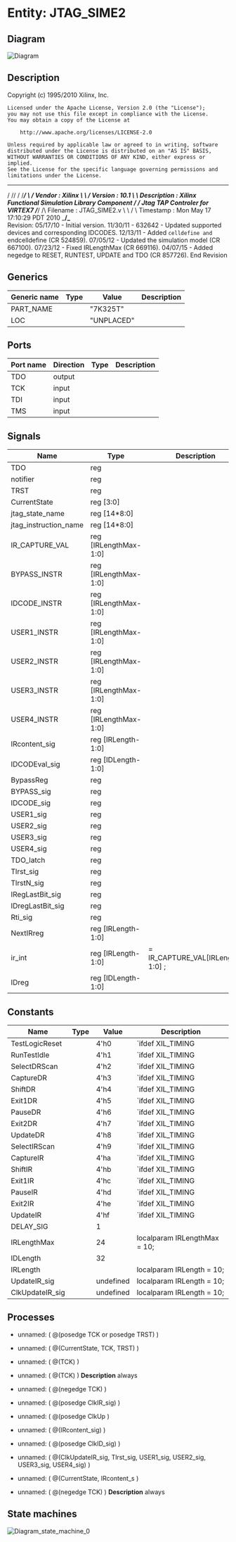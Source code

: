 # Entity: JTAG_SIME2

## Diagram

![Diagram](JTAG_SIME2.svg "Diagram")
## Description

   Copyright (c) 1995/2010 Xilinx, Inc.
 
    Licensed under the Apache License, Version 2.0 (the "License");
    you may not use this file except in compliance with the License.
    You may obtain a copy of the License at
 
        http://www.apache.org/licenses/LICENSE-2.0
 
    Unless required by applicable law or agreed to in writing, software
    distributed under the License is distributed on an "AS IS" BASIS,
    WITHOUT WARRANTIES OR CONDITIONS OF ANY KIND, either express or implied.
    See the License for the specific language governing permissions and
    limitations under the License.
   ____  ____
  /   /\/   /
 /___/  \  /    Vendor : Xilinx
 \   \   \/     Version : 10.1
  \   \         Description : Xilinx Functional Simulation Library Component
  /   /                  Jtag TAP Controler for VIRTEX7
 /___/   /\     Filename : JTAG_SIME2.v
 \   \  /  \    Timestamp : Mon May 17 17:10:29 PDT 2010
  \___\/\___\
 Revision:
    05/17/10 - Initial version.
    11/30/11 - 632642 - Updated supported devices and corresponding IDCODES.
    12/13/11 - Added `celldefine and `endcelldefine (CR 524859).
    07/05/12 - Updated the simulation model (CR 667100).
    07/23/12 - Fixed IRLengthMax (CR 669116).
    04/07/15 - Added negedge to RESET, RUNTEST, UPDATE and TDO (CR 857726).
 End Revision
 
## Generics

| Generic name | Type | Value      | Description |
| ------------ | ---- | ---------- | ----------- |
| PART_NAME    |      | "7K325T"   |             |
| LOC          |      | "UNPLACED" |             |
## Ports

| Port name | Direction | Type | Description |
| --------- | --------- | ---- | ----------- |
| TDO       | output    |      |             |
| TCK       | input     |      |             |
|  TDI      | input     |      |             |
|  TMS      | input     |      |             |
## Signals

| Name                  | Type                  | Description                      |
| --------------------- | --------------------- | -------------------------------- |
| TDO                   | reg                   |                                  |
| notifier              | reg                   |                                  |
| TRST                  | reg                   |                                  |
| CurrentState          | reg [3:0]             |                                  |
| jtag_state_name       | reg [14*8:0]          |                                  |
| jtag_instruction_name | reg [14*8:0]          |                                  |
| IR_CAPTURE_VAL        | reg [IRLengthMax-1:0] |                                  |
| BYPASS_INSTR          | reg [IRLengthMax-1:0] |                                  |
| IDCODE_INSTR          | reg [IRLengthMax-1:0] |                                  |
| USER1_INSTR           | reg [IRLengthMax-1:0] |                                  |
| USER2_INSTR           | reg [IRLengthMax-1:0] |                                  |
| USER3_INSTR           | reg [IRLengthMax-1:0] |                                  |
| USER4_INSTR           | reg [IRLengthMax-1:0] |                                  |
| IRcontent_sig         | reg [IRLength-1:0]    |                                  |
| IDCODEval_sig         | reg [IDLength-1:0]    |                                  |
| BypassReg             | reg                   |                                  |
| BYPASS_sig            | reg                   |                                  |
| IDCODE_sig            | reg                   |                                  |
| USER1_sig             | reg                   |                                  |
| USER2_sig             | reg                   |                                  |
| USER3_sig             | reg                   |                                  |
| USER4_sig             | reg                   |                                  |
| TDO_latch             | reg                   |                                  |
| Tlrst_sig             | reg                   |                                  |
| TlrstN_sig            | reg                   |                                  |
| IRegLastBit_sig       | reg                   |                                  |
| IDregLastBit_sig      | reg                   |                                  |
| Rti_sig               | reg                   |                                  |
| NextIRreg             | reg [IRLength-1:0]    |                                  |
| ir_int                | reg [IRLength-1:0]    | = IR_CAPTURE_VAL[IRLength-1:0] ; |
| IDreg                 | reg [IDLength-1:0]    |                                  |
## Constants

| Name            | Type | Value     | Description                   |
| --------------- | ---- | --------- | ----------------------------- |
| TestLogicReset  |      | 4'h0      | `ifdef XIL_TIMING             |
| RunTestIdle     |      | 4'h1      | `ifdef XIL_TIMING             |
| SelectDRScan    |      | 4'h2      | `ifdef XIL_TIMING             |
| CaptureDR       |      | 4'h3      | `ifdef XIL_TIMING             |
| ShiftDR         |      | 4'h4      | `ifdef XIL_TIMING             |
| Exit1DR         |      | 4'h5      | `ifdef XIL_TIMING             |
| PauseDR         |      | 4'h6      | `ifdef XIL_TIMING             |
| Exit2DR         |      | 4'h7      | `ifdef XIL_TIMING             |
| UpdateDR        |      | 4'h8      | `ifdef XIL_TIMING             |
| SelectIRScan    |      | 4'h9      | `ifdef XIL_TIMING             |
| CaptureIR       |      | 4'ha      | `ifdef XIL_TIMING             |
| ShiftIR         |      | 4'hb      | `ifdef XIL_TIMING             |
| Exit1IR         |      | 4'hc      | `ifdef XIL_TIMING             |
| PauseIR         |      | 4'hd      | `ifdef XIL_TIMING             |
| Exit2IR         |      | 4'he      | `ifdef XIL_TIMING             |
| UpdateIR        |      | 4'hf      | `ifdef XIL_TIMING             |
| DELAY_SIG       |      | 1         |                               |
| IRLengthMax     |      | 24        | localparam IRLengthMax = 10;  |
| IDLength        |      | 32        |                               |
| IRLength        |      |           | localparam IRLength = 10;     |
| UpdateIR_sig    |      | undefined | localparam IRLength = 10;     |
| ClkUpdateIR_sig |      | undefined | localparam IRLength = 10;     |
## Processes
- unnamed: ( @(posedge TCK or posedge TRST) )
- unnamed: ( @(CurrentState, TCK, TRST) )
- unnamed: ( @(TCK) )
- unnamed: ( @(TCK) )
**Description**
always

- unnamed: ( @(negedge TCK) )
- unnamed: ( @(posedge ClkIR_sig) )
- unnamed: ( @(posedge ClkUp )
- unnamed: ( @(IRcontent_sig) )
- unnamed: ( @(posedge ClkID_sig) )
- unnamed: ( @(ClkUpdateIR_sig, Tlrst_sig, USER1_sig, USER2_sig, USER3_sig, USER4_sig) )
- unnamed: ( @(CurrentState, IRcontent_s )
- unnamed: ( @(negedge TCK) )
**Description**
always

## State machines

![Diagram_state_machine_0]( stm_JTAG_SIME2_00.svg "Diagram")